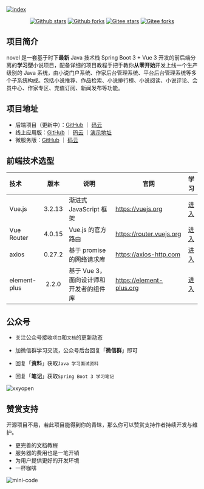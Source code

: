 [![index]( https://s1.ax1x.com/2022/05/17/O5tgbR.png )]( https://curl.qcloud.com/kgMaOjoq )

<p align="center">
    <a href='https://github.com/201206030/novel'><img alt="Github stars" src="https://img.shields.io/github/stars/201206030/novel?logo=github"></a>
    <a href='https://github.com/201206030/novel'><img alt="Github forks" src="https://img.shields.io/github/forks/201206030/novel?logo=github"></a>
    <a href='https://gitee.com/novel_dev_team/novel'><img alt="Gitee stars" src="https://gitee.com/novel_dev_team/novel/badge/star.svg?theme=gitee"></a>
    <a href='https://gitee.com/novel_dev_team/novel'><img alt="Gitee forks" src="https://gitee.com/novel_dev_team/novel/badge/fork.svg?theme=gitee"></a>
</p>

## 项目简介

novel 是一套基于时下**最新** Java 技术栈 Spring Boot 3 + Vue 3 开发的前后端分离的**学习型**小说项目，配备详细的项目教程手把手教你**从零开始**开发上线一个生产级别的 Java 系统，由小说门户系统、作家后台管理系统、平台后台管理系统等多个子系统构成。包括小说推荐、作品检索、小说排行榜、小说阅读、小说评论、会员中心、作家专区、充值订阅、新闻发布等功能。

## 项目地址

- 后端项目（更新中）：[GitHub](https://github.com/201206030/novel) ｜ [码云](https://gitee.com/novel_dev_team/novel)
- 线上应用版：[GitHub](https://github.com/201206030/novel-plus) ｜ [码云](https://gitee.com/novel_dev_team/novel-plus) ｜[演示地址](http://47.106.243.172:8888/)
- 微服务版：[GitHub](https://github.com/201206030/novel-cloud) ｜ [码云](https://gitee.com/novel_dev_team/novel-cloud)

## 前端技术选型

| 技术               |  版本   | 说明                       | 官网                                |                        学习                         |
| :----------------- | :-----: | -------------------------- | --------------------------------------- | :-------------------------------------------------: |
| Vue.js        |  3.2.13  | 渐进式 JavaScript 框架 | https://vuejs.org  |   [进入](https://staging-cn.vuejs.org/guide/introduction.html)    |
| Vue Router            |  4.0.15  | Vue.js 的官方路由                    | https://router.vuejs.org                  | [进入](https://router.vuejs.org/zh/guide/) |
| axios       |  0.27.2  | 基于 promise 的网络请求库               | https://axios-http.com                  |     [进入](https://axios-http.com/zh/docs/intro)      |
| element-plus               | 2.2.0  | 基于 Vue 3，面向设计师和开发者的组件库   | https://element-plus.org            |   [进入](https://element-plus.org/zh-CN/guide/design.html)   |

    
## 公众号

- 关注公众号接收`项目`和`文档`的更新动态

- 加微信群学习交流，公众号后台回复「**微信群**」即可

- 回复「**资料**」获取`Java 学习面试资料`

- 回复「**笔记**」获取`Spring Boot 3 学习笔记`

![xxyopen](https://youdoc.gitee.io/img/qrcode_for_gh.jpg)

## 赞赏支持

开源项目不易，若此项目能得到你的青睐，那么你可以赞赏支持作者持续开发与维护。

- 更完善的文档教程
- 服务器的费用也是一笔开销
- 为用户提供更好的开发环境
- 一杯咖啡

![mini-code](https://s1.ax1x.com/2020/10/31/BUQJwq.png)
